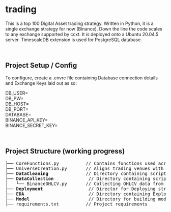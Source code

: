 # trading

This is a top 100 Digital Asset trading strategy. Written in Python, it is a single exchange strategy for now (Binance). Down the line the code scales to any exchange supported by ccxt. It is deployed onto a Ubuntu 20.04.5 server. TimescaleDB extension is used for PostgreSQL database.

<br />

## Project Setup / Config 

To configure, create a .envrc file containing Database connection details and Exchange Keys laid out as so:

DB_USER=<br />
DB_PW=<br />
DB_HOST=<br />
DB_PORT=<br />
DATABASE=<br />
BINANCE_API_KEY=<br /> 
BINANCE_SECRET_KEY=<br />

<br />

## Project Structure (working progress)
<pre>
├── CoreFunctions.py          // Contains functions used across scripts
├── UniverseCreation.py       // Aligns trading venues with coingecko top 100 
├── <b>DataCleaning</b>              // Directory containing scripts for cleaning data
├── <b>DataCollection</b>             // Directory containing scripts for collecting data
│   └── BinanceOHLCV.py       // Collecting OHLCV data from Binance 
├── <b>Deployment</b>                 // Director for Deploying strategy
├── <b>EDA</b>                        // Directory containing Exploratory Data Analysis 
├── <b>Model</b>                      // Directory for building models 
├── requirements.txt          // Project requirements 
</pre>

